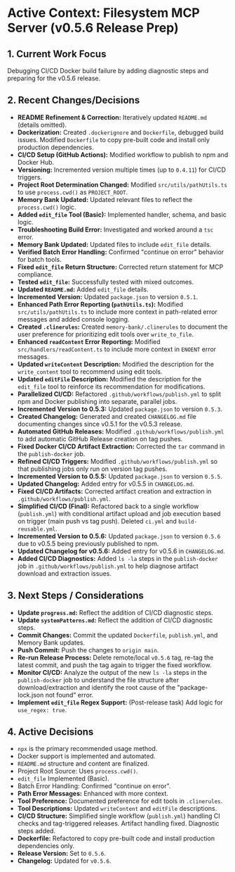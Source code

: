 <!-- Version: 2.6 | Last Updated: 2025-05-04 | Updated By: Cline -->
# Active Context: Filesystem MCP Server (v0.5.6 Release Prep)

## 1. Current Work Focus

Debugging CI/CD Docker build failure by adding diagnostic steps and preparing for the v0.5.6 release.

## 2. Recent Changes/Decisions

- **README Refinement & Correction:** Iteratively updated `README.md` (details omitted).
- **Dockerization:** Created `.dockerignore` and `Dockerfile`, debugged build issues. Modified `Dockerfile` to copy pre-built code and install only production dependencies.
- **CI/CD Setup (GitHub Actions):** Modified workflow to publish to npm and Docker Hub.
- **Versioning:** Incremented version multiple times (up to `0.4.11`) for CI/CD triggers.
- **Project Root Determination Changed:** Modified `src/utils/pathUtils.ts` to use `process.cwd()` as `PROJECT_ROOT`.
- **Memory Bank Updated:** Updated relevant files to reflect the `process.cwd()` logic.
- **Added `edit_file` Tool (Basic):** Implemented handler, schema, and basic logic.
- **Troubleshooting Build Error:** Investigated and worked around a `tsc` error.
- **Memory Bank Updated:** Updated files to include `edit_file` details.
- **Verified Batch Error Handling:** Confirmed "continue on error" behavior for batch tools.
- **Fixed `edit_file` Return Structure:** Corrected return statement for MCP compliance.
- **Tested `edit_file`:** Successfully tested with mixed outcomes.
- **Updated `README.md`:** Added `edit_file` details.
- **Incremented Version:** Updated `package.json` to version `0.5.1`.
- **Enhanced Path Error Reporting (`pathUtils.ts`):** Modified `src/utils/pathUtils.ts` to include more context in path-related error messages and added console logging.
- **Created `.clinerules`:** Created `memory-bank/.clinerules` to document the user preference for prioritizing edit tools over `write_to_file`.
- **Enhanced `readContent` Error Reporting:** Modified `src/handlers/readContent.ts` to include more context in `ENOENT` error messages.
- **Updated `writeContent` Description:** Modified the description for the `write_content` tool to recommend using edit tools.
- **Updated `editFile` Description:** Modified the description for the `edit_file` tool to reinforce its recommendation for modifications.
- **Parallelized CI/CD:** Refactored `.github/workflows/publish.yml` to split npm and Docker publishing into separate, parallel jobs.
- **Incremented Version to 0.5.3:** Updated `package.json` to version `0.5.3`.
- **Created Changelog:** Generated and created `CHANGELOG.md` file documenting changes since v0.5.1 for the v0.5.3 release.
- **Automated GitHub Releases:** Modified `.github/workflows/publish.yml` to add automatic GitHub Release creation on tag pushes.
- **Fixed Docker CI/CD Artifact Extraction:** Corrected the `tar` command in the `publish-docker` job.
- **Refined CI/CD Triggers:** Modified `.github/workflows/publish.yml` so that publishing jobs only run on version tag pushes.
- **Incremented Version to 0.5.5:** Updated `package.json` to version `0.5.5`.
- **Updated Changelog:** Added entry for v0.5.5 in `CHANGELOG.md`.
- **Fixed CI/CD Artifacts:** Corrected artifact creation and extraction in `.github/workflows/publish.yml`.
- **Simplified CI/CD (Final):** Refactored back to a single workflow (`publish.yml`) with conditional artifact upload and job execution based on trigger (main push vs tag push). Deleted `ci.yml` and `build-reusable.yml`.
- **Incremented Version to 0.5.6:** Updated `package.json` to version `0.5.6` due to v0.5.5 being previously published to npm.
- **Updated Changelog for v0.5.6:** Added entry for v0.5.6 in `CHANGELOG.md`.
- **Added CI/CD Diagnostics:** Added `ls -la` steps in the `publish-docker` job in `.github/workflows/publish.yml` to help diagnose artifact download and extraction issues.

## 3. Next Steps / Considerations

- **Update `progress.md`:** Reflect the addition of CI/CD diagnostic steps.
- **Update `systemPatterns.md`:** Reflect the addition of CI/CD diagnostic steps.
- **Commit Changes:** Commit the updated `Dockerfile`, `publish.yml`, and Memory Bank updates.
- **Push Commit:** Push the changes to `origin main`.
- **Re-run Release Process:** Delete remote/local `v0.5.6` tag, re-tag the latest commit, and push the tag again to trigger the fixed workflow.
- **Monitor CI/CD:** Analyze the output of the new `ls -la` steps in the `publish-docker` job to understand the file structure after download/extraction and identify the root cause of the "package-lock.json not found" error.
- **Implement `edit_file` Regex Support:** (Post-release task) Add logic for `use_regex: true`.

## 4. Active Decisions

- `npx` is the primary recommended usage method.
- Docker support is implemented and automated.
- `README.md` structure and content are finalized.
- Project Root Source: Uses `process.cwd()`.
- `edit_file` Implemented (Basic).
- Batch Error Handling: Confirmed "continue on error".
- **Path Error Messages:** Enhanced with more context.
- **Tool Preference:** Documented preference for edit tools in `.clinerules`.
- **Tool Descriptions:** Updated `writeContent` and `editFile` descriptions.
- **CI/CD Structure:** Simplified single workflow (`publish.yml`) handling CI checks and tag-triggered releases. Artifact handling fixed. Diagnostic steps added.
- **Dockerfile:** Refactored to copy pre-built code and install production dependencies only.
- **Release Version:** Set to `0.5.6`.
- **Changelog:** Updated for `v0.5.6`.
